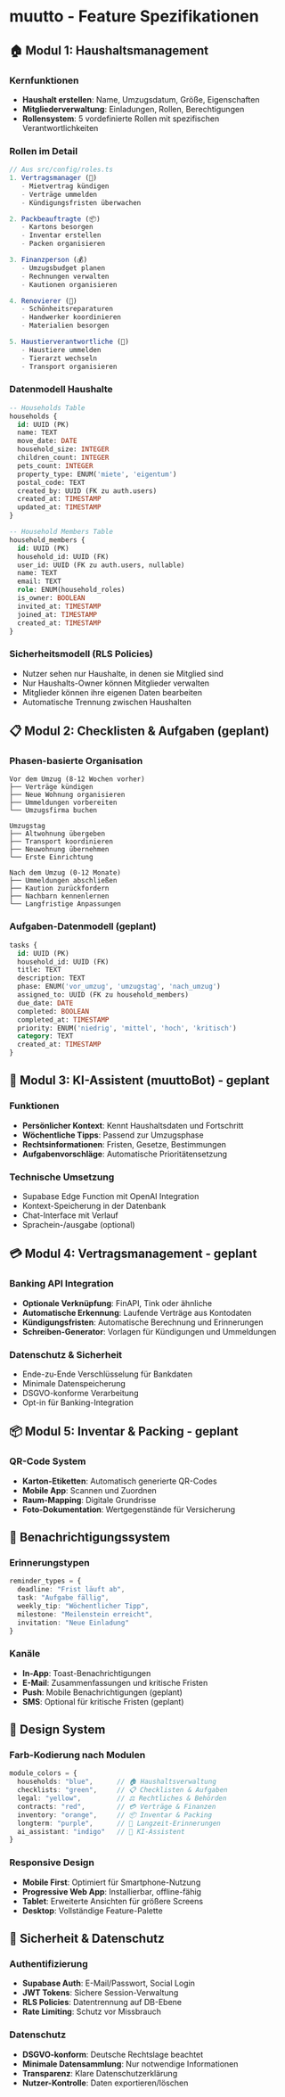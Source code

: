 
# muutto - Feature Spezifikationen

## 🏠 Modul 1: Haushaltsmanagement

### Kernfunktionen
- **Haushalt erstellen**: Name, Umzugsdatum, Größe, Eigenschaften
- **Mitgliederverwaltung**: Einladungen, Rollen, Berechtigungen
- **Rollensystem**: 5 vordefinierte Rollen mit spezifischen Verantwortlichkeiten

### Rollen im Detail
```typescript
// Aus src/config/roles.ts
1. Vertragsmanager (🧠)
   - Mietvertrag kündigen
   - Verträge ummelden
   - Kündigungsfristen überwachen

2. Packbeauftragte (📦)
   - Kartons besorgen
   - Inventar erstellen
   - Packen organisieren

3. Finanzperson (💰)
   - Umzugsbudget planen
   - Rechnungen verwalten
   - Kautionen organisieren

4. Renovierer (🧽)
   - Schönheitsreparaturen
   - Handwerker koordinieren
   - Materialien besorgen

5. Haustierverantwortliche (🐾)
   - Haustiere ummelden
   - Tierarzt wechseln
   - Transport organisieren
```

### Datenmodell Haushalte
```sql
-- Households Table
households {
  id: UUID (PK)
  name: TEXT
  move_date: DATE
  household_size: INTEGER
  children_count: INTEGER
  pets_count: INTEGER
  property_type: ENUM('miete', 'eigentum')
  postal_code: TEXT
  created_by: UUID (FK zu auth.users)
  created_at: TIMESTAMP
  updated_at: TIMESTAMP
}

-- Household Members Table
household_members {
  id: UUID (PK)
  household_id: UUID (FK)
  user_id: UUID (FK zu auth.users, nullable)
  name: TEXT
  email: TEXT
  role: ENUM(household_roles)
  is_owner: BOOLEAN
  invited_at: TIMESTAMP
  joined_at: TIMESTAMP
  created_at: TIMESTAMP
}
```

### Sicherheitsmodell (RLS Policies)
- Nutzer sehen nur Haushalte, in denen sie Mitglied sind
- Nur Haushalts-Owner können Mitglieder verwalten
- Mitglieder können ihre eigenen Daten bearbeiten
- Automatische Trennung zwischen Haushalten

## 📋 Modul 2: Checklisten & Aufgaben (geplant)

### Phasen-basierte Organisation
```
Vor dem Umzug (8-12 Wochen vorher)
├── Verträge kündigen
├── Neue Wohnung organisieren
├── Ummeldungen vorbereiten
└── Umzugsfirma buchen

Umzugstag
├── Altwohnung übergeben
├── Transport koordinieren
├── Neuwohnung übernehmen
└── Erste Einrichtung

Nach dem Umzug (0-12 Monate)
├── Ummeldungen abschließen
├── Kaution zurückfordern
├── Nachbarn kennenlernen
└── Langfristige Anpassungen
```

### Aufgaben-Datenmodell (geplant)
```sql
tasks {
  id: UUID (PK)
  household_id: UUID (FK)
  title: TEXT
  description: TEXT
  phase: ENUM('vor_umzug', 'umzugstag', 'nach_umzug')
  assigned_to: UUID (FK zu household_members)
  due_date: DATE
  completed: BOOLEAN
  completed_at: TIMESTAMP
  priority: ENUM('niedrig', 'mittel', 'hoch', 'kritisch')
  category: TEXT
  created_at: TIMESTAMP
}
```

## 🤖 Modul 3: KI-Assistent (muuttoBot) - geplant

### Funktionen
- **Persönlicher Kontext**: Kennt Haushaltsdaten und Fortschritt
- **Wöchentliche Tipps**: Passend zur Umzugsphase
- **Rechtsinformationen**: Fristen, Gesetze, Bestimmungen
- **Aufgabenvorschläge**: Automatische Prioritätensetzung

### Technische Umsetzung
- Supabase Edge Function mit OpenAI Integration
- Kontext-Speicherung in der Datenbank
- Chat-Interface mit Verlauf
- Sprachein-/ausgabe (optional)

## 💳 Modul 4: Vertragsmanagement - geplant

### Banking API Integration
- **Optionale Verknüpfung**: FinAPI, Tink oder ähnliche
- **Automatische Erkennung**: Laufende Verträge aus Kontodaten
- **Kündigungsfristen**: Automatische Berechnung und Erinnerungen
- **Schreiben-Generator**: Vorlagen für Kündigungen und Ummeldungen

### Datenschutz & Sicherheit
- Ende-zu-Ende Verschlüsselung für Bankdaten
- Minimale Datenspeicherung
- DSGVO-konforme Verarbeitung
- Opt-in für Banking-Integration

## 📦 Modul 5: Inventar & Packing - geplant

### QR-Code System
- **Karton-Etiketten**: Automatisch generierte QR-Codes
- **Mobile App**: Scannen und Zuordnen
- **Raum-Mapping**: Digitale Grundrisse
- **Foto-Dokumentation**: Wertgegenstände für Versicherung

## 🔔 Benachrichtigungssystem

### Erinnerungstypen
```typescript
reminder_types = {
  deadline: "Frist läuft ab",
  task: "Aufgabe fällig",
  weekly_tip: "Wöchentlicher Tipp",
  milestone: "Meilenstein erreicht",
  invitation: "Neue Einladung"
}
```

### Kanäle
- **In-App**: Toast-Benachrichtigungen
- **E-Mail**: Zusammenfassungen und kritische Fristen
- **Push**: Mobile Benachrichtigungen (geplant)
- **SMS**: Optional für kritische Fristen (geplant)

## 🎨 Design System

### Farb-Kodierung nach Modulen
```typescript
module_colors = {
  households: "blue",      // 🏠 Haushaltsverwaltung
  checklists: "green",     // 📋 Checklisten & Aufgaben
  legal: "yellow",         // ⚖️ Rechtliches & Behörden
  contracts: "red",        // 💳 Verträge & Finanzen
  inventory: "orange",     // 📦 Inventar & Packing
  longterm: "purple",      // 🔄 Langzeit-Erinnerungen
  ai_assistant: "indigo"   // 🤖 KI-Assistent
}
```

### Responsive Design
- **Mobile First**: Optimiert für Smartphone-Nutzung
- **Progressive Web App**: Installierbar, offline-fähig
- **Tablet**: Erweiterte Ansichten für größere Screens
- **Desktop**: Vollständige Feature-Palette

## 🔐 Sicherheit & Datenschutz

### Authentifizierung
- **Supabase Auth**: E-Mail/Passwort, Social Login
- **JWT Tokens**: Sichere Session-Verwaltung
- **RLS Policies**: Datentrennung auf DB-Ebene
- **Rate Limiting**: Schutz vor Missbrauch

### Datenschutz
- **DSGVO-konform**: Deutsche Rechtslage beachtet
- **Minimale Datensammlung**: Nur notwendige Informationen
- **Transparenz**: Klare Datenschutzerklärung
- **Nutzer-Kontrolle**: Daten exportieren/löschen
